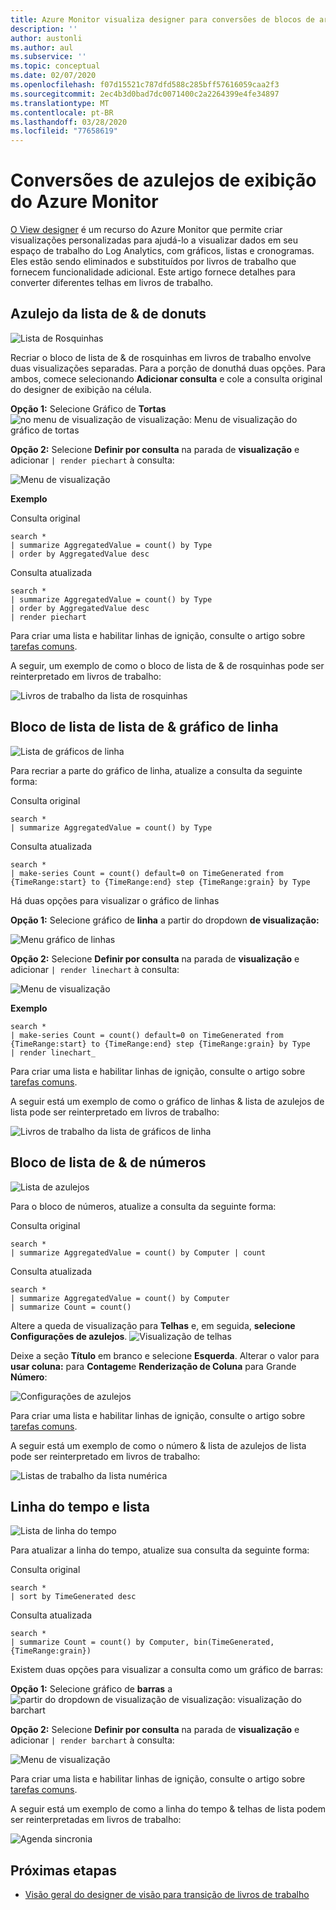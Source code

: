 ```yaml
---
title: Azure Monitor visualiza designer para conversões de blocos de artigos de trabalho
description: ''
author: austonli
ms.author: aul
ms.subservice: ''
ms.topic: conceptual
ms.date: 02/07/2020
ms.openlocfilehash: f07d15521c787dfd588c285bff57616059caa2f3
ms.sourcegitcommit: 2ec4b3d0bad7dc0071400c2a2264399e4fe34897
ms.translationtype: MT
ms.contentlocale: pt-BR
ms.lasthandoff: 03/28/2020
ms.locfileid: "77658619"
---
```

# <a name="azure-monitor-view-designer-tile-conversions"></a>Conversões de azulejos de exibição do Azure Monitor
[O View designer](view-designer.md) é um recurso do Azure Monitor que permite criar visualizações personalizadas para ajudá-lo a visualizar dados em seu espaço de trabalho do Log Analytics, com gráficos, listas e cronogramas. Eles estão sendo eliminados e substituídos por livros de trabalho que fornecem funcionalidade adicional. Este artigo fornece detalhes para converter diferentes telhas em livros de trabalho.

## <a name="donut--list-tile"></a>Azulejo da lista de & de donuts

![Lista de Rosquinhas](media/view-designer-conversion-tiles/donut-list.png)

Recriar o bloco de lista de & de rosquinhas em livros de trabalho envolve duas visualizações separadas. Para a porção de donuthá duas opções.
Para ambos, comece selecionando **Adicionar consulta** e cole a consulta original do designer de exibição na célula.

**Opção 1:** Selecione Gráfico de **Tortas** ![no menu de visualização **de visualização:** Menu de visualização do gráfico de tortas](media/view-designer-conversion-tiles/pie-chart.png)

**Opção 2:** Selecione **Definir por consulta** na parada de **visualização** e adicionar `| render piechart` à consulta:

 ![Menu de visualização](media/view-designer-conversion-tiles/set-by-query.png)

**Exemplo**

Consulta original
```KQL
search * 
| summarize AggregatedValue = count() by Type 
| order by AggregatedValue desc
```

Consulta atualizada
```KQL
search * 
| summarize AggregatedValue = count() by Type 
| order by AggregatedValue desc 
| render piechart
```

Para criar uma lista e habilitar linhas de ignição, consulte o artigo sobre [tarefas comuns](view-designer-conversion-tasks.md).

A seguir, um exemplo de como o bloco de lista de & de rosquinhas pode ser reinterpretado em livros de trabalho:

![Livros de trabalho da lista de rosquinhas](media/view-designer-conversion-tiles/donut-workbooks.png)

## <a name="line-chart--list-tile"></a>Bloco de lista de lista de & gráfico de linha
![Lista de gráficos de linha](media/view-designer-conversion-tiles/line-list.png) 

Para recriar a parte do gráfico de linha, atualize a consulta da seguinte forma:

Consulta original
```KQL
search * 
| summarize AggregatedValue = count() by Type
```

Consulta atualizada
```KQL
search * 
| make-series Count = count() default=0 on TimeGenerated from {TimeRange:start} to {TimeRange:end} step {TimeRange:grain} by Type
```

Há duas opções para visualizar o gráfico de linhas

**Opção 1:** Selecione gráfico de **linha** a partir do dropdown **de visualização:**
 
 ![Menu gráfico de linhas](media/view-designer-conversion-tiles/line-visualization.png)

**Opção 2:** Selecione **Definir por consulta** na parada de **visualização** e adicionar `| render linechart` à consulta:

 ![Menu de visualização](media/view-designer-conversion-tiles/set-by-query.png)

**Exemplo**

```KQL
search * 
| make-series Count = count() default=0 on TimeGenerated from {TimeRange:start} to {TimeRange:end} step {TimeRange:grain} by Type 
| render linechart_
```

Para criar uma lista e habilitar linhas de ignição, consulte o artigo sobre [tarefas comuns](view-designer-conversion-tasks.md).

A seguir está um exemplo de como o gráfico de linhas & lista de azulejos de lista pode ser reinterpretado em livros de trabalho:

![Livros de trabalho da lista de gráficos de linha](media/view-designer-conversion-tiles/line-workbooks.png)

## <a name="number--list-tile"></a>Bloco de lista de & de números

 ![Lista de azulejos](media/view-designer-conversion-tiles/tile-list-example.png)

Para o bloco de números, atualize a consulta da seguinte forma:

Consulta original
```KQL
search * 
| summarize AggregatedValue = count() by Computer | count
```

Consulta atualizada
```KQL
search *
| summarize AggregatedValue = count() by Computer 
| summarize Count = count()
```

Altere a queda de visualização para **Telhas** e, em seguida, **selecione Configurações de azulejos**.
 ![Visualização de telhas](media/view-designer-conversion-tiles/tile-visualization.png)

Deixe a seção **Título** em branco e selecione **Esquerda**. Alterar o valor para **usar coluna:** para **Contagem**e **Renderização de Coluna** para Grande **Número**:

![Configurações de azulejos](media/view-designer-conversion-tiles/tile-settings.png)

 
Para criar uma lista e habilitar linhas de ignição, consulte o artigo sobre [tarefas comuns](view-designer-conversion-tasks.md).

A seguir está um exemplo de como o número & lista de azulejos de lista pode ser reinterpretado em livros de trabalho:

![Listas de trabalho da lista numérica](media/view-designer-conversion-tiles/number-workbooks.png)

## <a name="timeline--list"></a>Linha do tempo e lista

 ![Lista de linha do tempo](media/view-designer-conversion-tiles/time-list.png)

Para atualizar a linha do tempo, atualize sua consulta da seguinte forma:

Consulta original
```KQL
search * 
| sort by TimeGenerated desc
```

Consulta atualizada
```KQL
search * 
| summarize Count = count() by Computer, bin(TimeGenerated,{TimeRange:grain})
```

Existem duas opções para visualizar a consulta como um gráfico de barras:

**Opção 1:** Selecione gráfico de **barras** a ![partir do dropdown de **visualização** de visualização: visualização do barchart](media/view-designer-conversion-tiles/bar-visualization.png)
 
**Opção 2:** Selecione **Definir por consulta** na parada de **visualização** e adicionar `| render barchart` à consulta:

 ![Menu de visualização](media/view-designer-conversion-tiles/set-by-query.png)

 
Para criar uma lista e habilitar linhas de ignição, consulte o artigo sobre [tarefas comuns](view-designer-conversion-tasks.md).

A seguir está um exemplo de como a linha do tempo & telhas de lista podem ser reinterpretadas em livros de trabalho:

![Agenda sincronia](media/view-designer-conversion-tiles/time-workbooks.png)

## <a name="next-steps"></a>Próximas etapas

- [Visão geral do designer de visão para transição de livros de trabalho](view-designer-conversion-overview.md)
